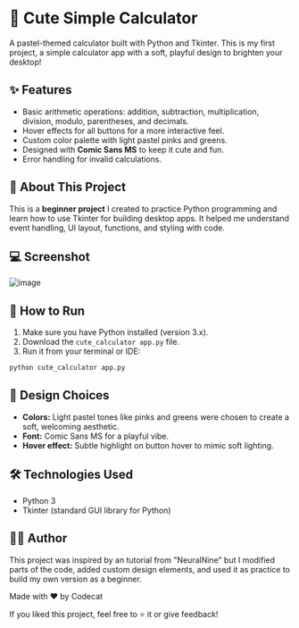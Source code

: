 
# 🎀 Cute Simple Calculator

A pastel-themed calculator built with Python and Tkinter.
This is my first project, a simple calculator app with a soft, playful design to brighten your desktop!

## ✨ Features

* Basic arithmetic operations: addition, subtraction, multiplication, division, modulo, parentheses, and decimals.
* Hover effects for all buttons for a more interactive feel.
* Custom color palette with light pastel pinks and greens.
* Designed with **Comic Sans MS** to keep it cute and fun.
* Error handling for invalid calculations.

## 🐣 About This Project

This is a **beginner project** I created to practice Python programming and learn how to use Tkinter for building desktop apps.
It helped me understand event handling, UI layout, functions, and styling with code.

## 💻 Screenshot

![image](https://github.com/user-attachments/assets/2e0e1bb5-03c5-49d1-b220-5574ae67fb6d)


## 🚀 How to Run

1. Make sure you have Python installed (version 3.x).
2. Download the `cute_calculator app.py` file.
3. Run it from your terminal or IDE:

```bash
python cute_calculator app.py
```

## 🎨 Design Choices

* **Colors:** Light pastel tones like pinks and greens were chosen to create a soft, welcoming aesthetic.
* **Font:** Comic Sans MS for a playful vibe.
* **Hover effect:** Subtle highlight on button hover to mimic soft lighting.

## 🛠️ Technologies Used

* Python 3
* Tkinter (standard GUI library for Python)

## 🙇‍♀️ Author
This project was inspired by an tutorial from "NeuralNine"  but I modified parts of the code, added custom design elements, and used it as practice to build my own version as a beginner.

Made with ❤️ by Codecat

If you liked this project, feel free to ⭐️ it or give feedback!
